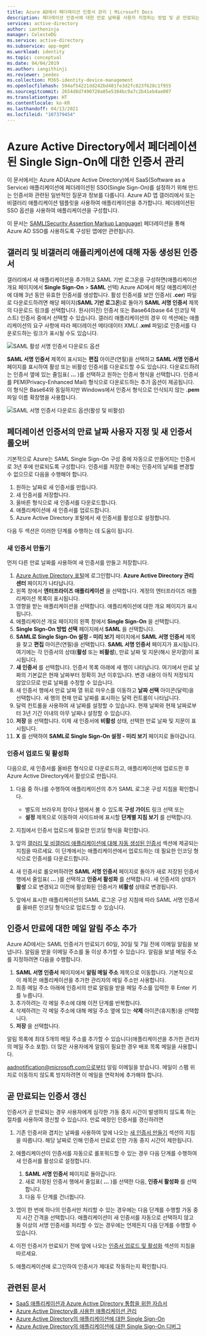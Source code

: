 ```yaml
---
title: Azure AD에서 페더레이션 인증서 관리 | Microsoft Docs
description: 페더레이션 인증서에 대한 만료 날짜를 사용자 지정하는 방법 및 곧 만료되는 인증서를 갱신하는 방법에 대해 알아봅니다.
services: active-directory
author: iantheninja
manager: CelesteDG
ms.service: active-directory
ms.subservice: app-mgmt
ms.workload: identity
ms.topic: conceptual
ms.date: 04/04/2019
ms.author: iangithinji
ms.reviewer: jeedes
ms.collection: M365-identity-device-management
ms.openlocfilehash: 594af54221dd242bd481fe3d2fc823f628c1f955
ms.sourcegitcommit: 2654d8d7490720a05e5304bc9a7c2b41eb4ae007
ms.translationtype: HT
ms.contentlocale: ko-KR
ms.lasthandoff: 04/13/2021
ms.locfileid: "107379454"
---
```

# <a name="manage-certificates-for-federated-single-sign-on-in-azure-active-directory"></a>Azure Active Directory에서 페더레이션된 Single Sign-On에 대한 인증서 관리

이 문서에서는 Azure AD(Azure Active Directory)에서 SaaS(Software as a Service) 애플리케이션에 페더레이션된 SSO(Single Sign-On)를 설정하기 위해 만드는 인증서와 관련된 일반적인 질문과 정보를 다룹니다. Azure AD 앱 갤러리에서 또는 비갤러리 애플리케이션 템플릿을 사용하여 애플리케이션을 추가합니다. 페더레이션된 SSO 옵션을 사용하여 애플리케이션을 구성합니다.

이 문서는 [SAML(Security Assertion Markup Language)](https://wikipedia.org/wiki/Security_Assertion_Markup_Language) 페더레이션을 통해 Azure AD SSO를 사용하도록 구성된 앱에만 관련됩니다.

## <a name="auto-generated-certificate-for-gallery-and-non-gallery-applications"></a>갤러리 및 비갤러리 애플리케이션에 대해 자동 생성된 인증서

갤러리에서 새 애플리케이션을 추가하고 SAML 기반 로그온을 구성하면(애플리케이션 개요 페이지에서 **Single Sign-On** > **SAML** 선택) Azure AD에서 해당 애플리케이션에 대해 3년 동안 유효한 인증서를 생성합니다. 활성 인증서를 보안 인증서( **.cer**) 파일로 다운로드하려면 해당 페이지(**SAML 기반 로그온**)로 돌아가 **SAML 서명 인증서** 제목의 다운로드 링크를 선택합니다. 원시(이진) 인증서 또는 Base64(base 64 인코딩 텍스트) 인증서 중에서 선택할 수 있습니다. 갤러리 애플리케이션의 경우 이 섹션에는 애플리케이션의 요구 사항에 따라 페더레이션 메타데이터 XML( **.xml** 파일)로 인증서를 다운로드하는 링크가 표시될 수도 있습니다.

![SAML 활성 서명 인증서 다운로드 옵션](./media/manage-certificates-for-federated-single-sign-on/active-certificate-download-options.png)

**SAML 서명 인증서** 제목이 표시되는 **편집** 아이콘(연필)을 선택하고 **SAML 서명 인증서** 페이지를 표시하여 활성 또는 비활성 인증서를 다운로드할 수도 있습니다. 다운로드하려는 인증서 옆에 있는 줄임표( **...** )를 선택하고 원하는 인증서 형식을 선택합니다. 인증서를 PEM(Privacy-Enhanced Mail) 형식으로 다운로드하는 추가 옵션이 제공됩니다. 이 형식은 Base64와 동일하지만 Windows에서 인증서 형식으로 인식되지 않는 **.pem** 파일 이름 확장명을 사용합니다.

![SAML 서명 인증서 다운로드 옵션(활성 및 비활성)](./media/manage-certificates-for-federated-single-sign-on/all-certificate-download-options.png)

## <a name="customize-the-expiration-date-for-your-federation-certificate-and-roll-it-over-to-a-new-certificate"></a>페더레이션 인증서의 만료 날짜 사용자 지정 및 새 인증서 롤오버

기본적으로 Azure는 SAML Single Sign-On 구성 중에 자동으로 만들어지는 인증서로 3년 후에 만료되도록 구성합니다. 인증서를 저장한 후에는 인증서의 날짜를 변경할 수 없으므로 다음을 수행해야 합니다.

1. 원하는 날짜로 새 인증서를 만듭니다.
1. 새 인증서를 저장합니다.
1. 올바른 형식으로 새 인증서를 다운로드합니다.
1. 애플리케이션에 새 인증서를 업로드합니다.
1. Azure Active Directory 포털에서 새 인증서를 활성으로 설정합니다.

다음 두 섹션은 이러한 단계를 수행하는 데 도움이 됩니다.

### <a name="create-a-new-certificate"></a>새 인증서 만들기

먼저 다른 만료 날짜를 사용하여 새 인증서를 만들고 저장합니다.

1. [Azure Active Directory 포털](https://aad.portal.azure.com/)에 로그인합니다. **Azure Active Directory 관리 센터** 페이지가 나타납니다.
1. 왼쪽 창에서 **엔터프라이즈 애플리케이션** 을 선택합니다. 계정의 엔터프라이즈 애플리케이션 목록이 표시됩니다.
1. 영향을 받는 애플리케이션을 선택합니다. 애플리케이션에 대한 개요 페이지가 표시됩니다.
1. 애플리케이션 개요 페이지의 왼쪽 창에서 **Single Sign-On** 을 선택합니다.
1. **Single Sign-On 방법 선택** 페이지에서 **SAML** 을 선택합니다.
1. **SAML로 Single Sign-On 설정 - 미리 보기** 페이지에서 **SAML 서명 인증서** 제목을 찾고 **편집** 아이콘(연필)을 선택합니다. **SAML 서명 인증서** 페이지가 표시됩니다. 여기에는 각 인증서의 상태(**활성** 또는 **비활성**), 만료 날짜 및 지문(해시 문자열)이 표시됩니다.
1. **새 인증서** 를 선택합니다. 인증서 목록 아래에 새 행이 나타납니다. 여기에서 만료 날짜의 기본값은 현재 날짜부터 정확히 3년 이후입니다. 변경 내용이 아직 저장되지 않았으므로 만료 날짜를 수정할 수 있습니다.
1. 새 인증서 행에서 만료 날짜 열 위로 마우스를 이동하고 **날짜 선택** 아이콘(달력)을 선택합니다. 새 행의 현재 만료 날짜를 표시하는 달력 컨트롤이 나타납니다.
1. 달력 컨트롤을 사용하여 새 날짜를 설정할 수 있습니다. 현재 날짜와 현재 날짜로부터 3년 기간 이내의 아무 날짜나 설정할 수 있습니다.
1. **저장** 을 선택합니다. 이제 새 인증서에 **비활성** 상태, 선택한 만료 날짜 및 지문이 표시됩니다.
1. **X** 를 선택하여 **SAML로 Single Sign-On 설정 - 미리 보기** 페이지로 돌아갑니다.

### <a name="upload-and-activate-a-certificate"></a>인증서 업로드 및 활성화

다음으로, 새 인증서를 올바른 형식으로 다운로드하고, 애플리케이션에 업로드한 후 Azure Active Directory에서 활성으로 만듭니다.

1. 다음 중 하나를 수행하여 애플리케이션의 추가 SAML 로그온 구성 지침을 확인합니다.

   - 별도의 브라우저 창이나 탭에서 볼 수 있도록 **구성 가이드** 링크 선택 또는
   - **설정** 제목으로 이동하여 사이드바에 표시할 **단계별 지침 보기** 를 선택합니다.

1. 지침에서 인증서 업로드에 필요한 인코딩 형식을 확인합니다.
1. 앞의 [갤러리 및 비갤러리 애플리케이션에 대해 자동 생성된 인증서](#auto-generated-certificate-for-gallery-and-non-gallery-applications) 섹션에 제공되는 지침을 따르세요. 이 단계에서는 애플리케이션에서 업로드하는 데 필요한 인코딩 형식으로 인증서를 다운로드합니다.
1. 새 인증서로 롤오버하려면 **SAML 서명 인증서** 페이지로 돌아가 새로 저장된 인증서 행에서 줄임표( **...** )를 선택하고 **인증서 활성화** 를 선택합니다. 새 인증서의 상태가 **활성** 으로 변경되고 이전에 활성화된 인증서가 **비활성** 상태로 변경됩니다.
1. 앞에서 표시한 애플리케이션의 SAML 로그온 구성 지침에 따라 SAML 서명 인증서를 올바른 인코딩 형식으로 업로드할 수 있습니다.

## <a name="add-email-notification-addresses-for-certificate-expiration"></a>인증서 만료에 대한 메일 알림 주소 추가

Azure AD에서는 SAML 인증서가 만료되기 60일, 30일 및 7일 전에 이메일 알림을 보냅니다. 알림을 받을 이메일 주소를 둘 이상 추가할 수 있습니다. 알림을 보낼 메일 주소를 지정하려면 다음을 수행합니다.

1. **SAML 서명 인증서** 페이지에서 **알림 메일 주소** 제목으로 이동합니다. 기본적으로 이 제목은 애플리케이션을 추가한 관리자의 메일 주소만 사용합니다.
1. 최종 메일 주소 아래에 인증서의 만료 알림을 받을 메일 주소를 입력한 후 Enter 키를 누릅니다.
1. 추가하려는 각 메일 주소에 대해 이전 단계를 반복합니다.
1. 삭제하려는 각 메일 주소에 대해 메일 주소 옆에 있는 **삭제** 아이콘(휴지통)을 선택합니다.
1. **저장** 을 선택합니다.

알림 목록에 최대 5개의 메일 주소를 추가할 수 있습니다(애플리케이션을 추가한 관리자의 메일 주소 포함). 더 많은 사용자에게 알림이 필요한 경우 배포 목록 메일을 사용합니다.

aadnotification@microsoft.com으로부터 알림 이메일을 받습니다. 메일이 스팸 위치로 이동하지 않도록 방지하려면 이 메일을 연락처에 추가해야 합니다.

## <a name="renew-a-certificate-that-will-soon-expire"></a>곧 만료되는 인증서 갱신

인증서가 곧 만료되는 경우 사용자에게 심각한 가동 중지 시간이 발생하지 않도록 하는 절차를 사용하여 갱신할 수 있습니다. 만료 예정인 인증서를 갱신하려면

1. 기존 인증서와 겹치는 날짜를 사용하여 앞에 나오는 [새 인증서 만들기](#create-a-new-certificate) 섹션의 지침을 따릅니다. 해당 날짜로 인해 인증서 만료로 인한 가동 중지 시간이 제한됩니다.
1. 애플리케이션이 인증서를 자동으로 롤포워드할 수 있는 경우 다음 단계를 수행하여 새 인증서를 활성으로 설정합니다.
   1. **SAML 서명 인증서** 페이지로 돌아갑니다.
   1. 새로 저장된 인증서 행에서 줄임표( **...** )를 선택한 다음, **인증서 활성화** 를 선택합니다.
   1. 다음 두 단계를 건너뜁니다.

1. 앱이 한 번에 하나의 인증서만 처리할 수 있는 경우에는 다음 단계를 수행할 가동 중지 시간 간격을 선택합니다. 애플리케이션이 새 인증서를 자동으로 선택하지 않고 둘 이상의 서명 인증서를 처리할 수 있는 경우에는 언제든지 다음 단계를 수행할 수 있습니다.
1. 이전 인증서가 만료되기 전에 앞에 나오는 [인증서 업로드 및 활성화](#upload-and-activate-a-certificate) 섹션의 지침을 따르세요.
1. 애플리케이션에 로그인하여 인증서가 제대로 작동하는지 확인합니다.

## <a name="related-articles"></a>관련된 문서

- [SaaS 애플리케이션과 Azure Active Directory 통합을 위한 자습서](../saas-apps/tutorial-list.md)
- [Azure Active Directory를 사용한 애플리케이션 관리](what-is-application-management.md)
- [Azure Active Directory의 애플리케이션에 대한 Single Sign-On](what-is-single-sign-on.md)
- [Azure Active Directory의 애플리케이션에 대한 Single Sign-On 디버그](./debug-saml-sso-issues.md)
